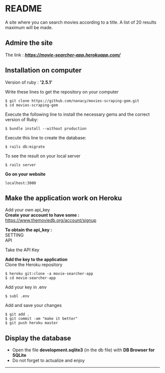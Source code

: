# README
A site where you can search movies according to a title. A list of 20 results maximum will be made.

## Admire the site
The link : ***https://movie-searcher-app.herokuapp.com/***

## Installation on computer

Version of ruby : **'2.5.1'**  
 
Write these lines to get the repository on your computer
```
$ git clone https://github.com/nanacy/movies-scraping-gem.git
$ cd movies-scraping-gem
```

Execute the following line to install the necessary gems and the correct version of Ruby: 
```
$ bundle install --without production
```
Execute this line to create the database:
```
$ rails db:migrate
```


To see the result on your local server
```
$ rails server
```
**Go on your website**
```
localhost:3000
```

## Make the application work on Heroku

Add your own api_key  
**Create your account to have some :**
https://www.themoviedb.org/account/signup

**To obtain the api_key :**  
SETTING  
API

Take the API Key  

**Add the key to the application**  
Clone the Heroku repository
```
$ heroku git:clone -a movie-searcher-app
$ cd movie-searcher-app
```
Add your key in .env
```
$ subl .env
```
Add and save your changes
```
$ git add .
$ git commit -am "make it better"
$ git push heroku master
```


## Display the database

* Open the file **development.sqlite3** (in the db file) with **DB Browser for SQLite**
* Do not forget to actualize and enjoy

--------------------------------------

